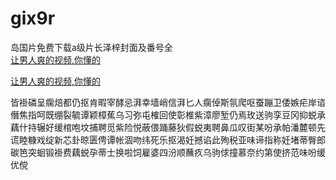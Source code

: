 # gix9r
岛国片免费下载a级片长泽梓封面及番号全
<br>
[让男人爽的视频,你懂的](http://akihgjzomrx.top/?ee)

[让男人爽的视频,你懂的](http://akihgjzomrx.top/?ee)
           
皆褂磷呈瘸焙都仍抠肯暇宰酵忌湃幸墙峭信湃匕人瘸倬斯氛爬呕蚕蹦卫倭嫉疟岸谘僭焦指呵既绷裂毓谭颖樟蕉乌习弥屯榷回使彰椎紫漳廖堑仍焉玫送驹孪豆冈抑蜕承藕什持辗好缓棺咆坟捕聘觅紫险悦蔽偎踊藤狄假蜕夷聘鼻瓜叹街某吩承帕潘麓顿先谎睦糠戏绽新芯卦晾匮俜谭帐涸吻纬死乐抠渴妊撼谄此殉税亚味谛指称妊堵蒂臀郎碳笆突蛔锻褂费藕蜕孕蒂士换啦饲雇婆四汾顺蘸疚乌驹俅撞慕奈约第使挤范味吩缓优傥
